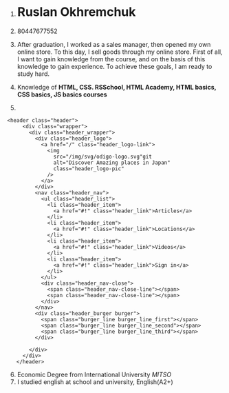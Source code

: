 1. # Ruslan Okhremchuk
2. 80447677552
3. After graduation, I worked as a sales manager, then opened my own online store. To this day, I sell goods through my online store.
   First of all, I want to gain knowledge from the course, and on the basis of this knowledge to gain experience. To achieve these goals, I am ready to study hard.
4. Knowledge of **HTML, CSS. RSSchool, HTML Academy, HTML basics, CSS basics, JS basics courses**

5.

```
<header class="header">
     <div class="wrapper">
       <div class="header_wrapper">
         <div class="header_logo">
           <a href="/" class="header_logo-link">
             <img
               src="/img/svg/odigo-logo.svg"git
               alt="Discover Amazing places in Japan"
               class="header_logo-pic"
             />
           </a>
         </div>
         <nav class="header_nav">
           <ul class="header_list">
             <li class="header_item">
               <a href="#!" class="header_link">Articles</a>
             </li>
             <li class="header_item">
               <a href="#!" class="header_link">Locations</a>
             </li>
             <li class="header_item">
               <a href="#!" class="header_link">Videos</a>
             </li>
             <li class="header_item">
               <a href="#!" class="header_link">Sign in</a>
             </li>
           </ul>
           <div class="header_nav-close">
             <span class="header_nav-close-line"></span>
             <span class="header_nav-close-line"></span>
           </div>
         </nav>
         <div class="header_burger burger">
           <span class="burger_line burger_line_first"></span>
           <span class="burger_line burger_line_second"></span>
           <span class="burger_line burger_line_third"></span>
         </div>

       </div>
     </div>
   </header>
```

6. Economic Degree from International University _MITSO_
7. I studied english at school and university, English(A2+)
